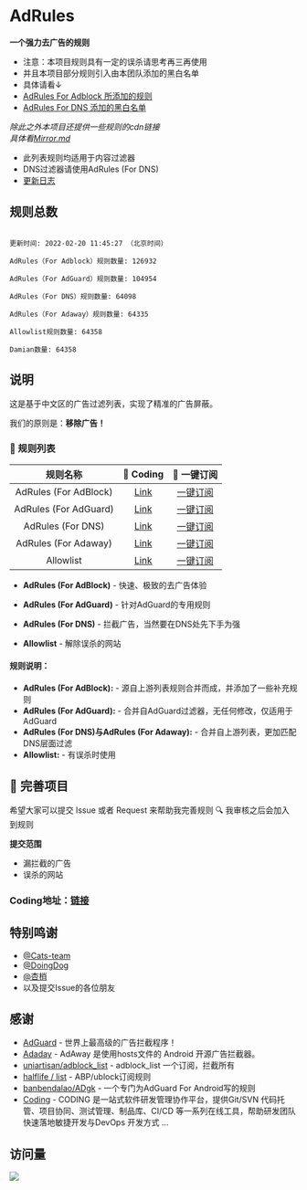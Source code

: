 # AdRules

**一个强力去广告的规则**  
- 注意：本项目规则具有一定的误杀请思考再三再使用
- 并且本项目部分规则引入由本团队添加的黑白名单 
- 具体请看↓
- [AdRules For Adblock 所添加的规则](https://github.com/Cats-Team/AdRules/blob/main/script/adblock/src/user-rules.dd)  
- [AdRules For DNS 添加的黑白名单](https://github.com/Cats-Team/AdRules/blob/main/script/dns/src/brules.dd)

*除此之外本项目还提供一些规则的cdn链接*  
*具体看[Mirror.md](/mirror.md)*

* 此列表规则均适用于内容过滤器
* DNS过滤器请使用AdRules (For DNS)
* [更新日志](/Update-log.md)
## 规则总数
```

更新时间: 2022-02-20 11:45:27 （北京时间） 

AdRules（For Adblock）规则数量: 126932 

AdRules（For AdGuard）规则数量: 104954 

AdRules（For DNS）规则数量: 64098 

AdRules（For Adaway）规则数量: 64335 

Allowlist规则数量: 64358 

Damian数量: 64358 
``` 
## 说明

这是基于中文区的广告过滤列表，实现了精准的广告屏蔽。

我们的原则是：**移除广告！**

### 📃 规则列表

|   规则名称   | 🚀 Coding  | 🚀 一键订阅  |
|  :----:  | :----:  | :----:  |
| AdRules (For AdBlock) | [Link](https://cats-team.coding.net/p/adguard/d/AdRules/git/raw/main/adblock.txt) |[一键订阅](https://subscribe.adblockplus.org/?location=https://cats-team.coding.net/p/adguard/d/AdRules/git/raw/main/adblock.txt) |
| AdRules (For AdGuard) | [Link](https://cats-team.coding.net/p/adguard/d/AdRules/git/raw/main/adguard.txt)|[一键订阅](https://subscribe.adblockplus.org/?location=https://cats-team.coding.net/p/adguard/d/AdRules/git/raw/main/adguard.txt) |
| AdRules (For DNS) | [Link](https://cats-team.coding.net/p/adguard/d/AdRules/git/raw/main/dns.txt) | [一键订阅](https://subscribe.adblockplus.org/?location=https://cats-team.coding.net/p/adguard/d/AdRules/git/raw/main/dns.txt) |
| AdRules (For Adaway) | [Link](https://cats-team.coding.net/p/adguard/d/AdRules/git/raw/main/hosts.txt) | [一键订阅](https://subscribe.adblockplus.org/?location=https://cats-team.coding.net/p/adguard/d/AdRules/git/raw/main/hosts.txt) |
| Allowlist| [Link](https://cats-team.coding.net/p/adguard/d/AdRules/git/raw/main/allow.txt)|[一键订阅](https://subscribe.adblockplus.org/?location=https://cats-team.coding.net/p/adguard/d/AdRules/git/raw/main/allow.txt) |

- **AdRules (For AdBlock)** - 快速、极致的去广告体验

- **AdRules (For AdGuard)** - 针对AdGuard的专用规则

- **AdRules (For DNS)** - 拦截广告，当然要在DNS处先下手为强

- **Allowlist** - 解除误杀的网站
#### 规则说明：
- **AdRules (For AdBlock):** -
源自上游列表规则合并而成，并添加了一些补充规则  
- **AdRules (For AdGuard):** -
合并自AdGuard过滤器，无任何修改，仅适用于AdGuard  
- **AdRules (For DNS)与AdRules (For Adaway):** -
合并自上游列表，更加匹配DNS层面过滤
- **Allowlist:** -
有误杀时使用

## 🚛 完善项目

希望大家可以提交 Issue 或者 Request 来帮助我完善规则 🔍 我审核之后会加入到规则

**提交范围**

- 漏拦截的广告
- 误杀的网站

### **Coding地址：[链接](https://cats-team.coding.net/public/adguard/AdRules/git/files)**
## 特别鸣谢
* [@Cats-team](https://github.com/Cats-Team)
* [@DoingDog](https://github.com/DoingDog) 
* [@杏梢](https://github.com/hacamer)
* 以及提交Issue的各位朋友
## 感谢
- [AdGuard](https://adguard.com/) - 世界上最高级的广告拦截程序！
- [Adaday](https://adaway.org/) - AdAway 是使用hosts文件的 Android 开源广告拦截器。
- [uniartisan/adblock_list](https://github.com/uniartisan/adblock_list) - adblock_list 一个订阅，拦截所有
- [halflife / list](https://gitee.com/halflife/list) - ABP/ublock订阅规则
- [banbendalao/ADgk](https://github.com/banbendalao/ADgk) - 一个专门为AdGuard For Android写的规则
- [Coding](https://coding.net) - CODING 是一站式软件研发管理协作平台，提供Git/SVN 代码托管、项目协同、测试管理、制品库、CI/CD 等一系列在线工具，帮助研发团队快速落地敏捷开发与DevOps 开发方式 ...
## 访问量
![](http://profile-counter.glitch.me/cats-team/count.svg)
